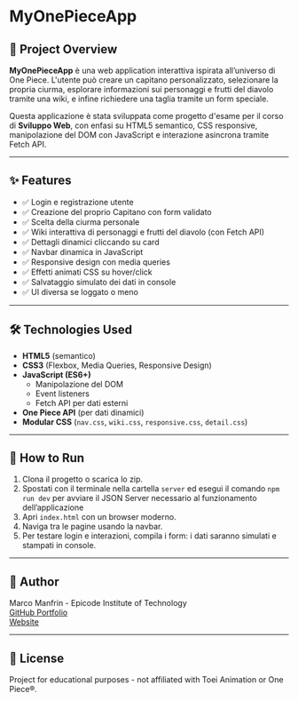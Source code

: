 # MyOnePieceApp

## 🌊 Project Overview

**MyOnePieceApp** è una web application interattiva ispirata all’universo di One Piece. L'utente può creare un capitano personalizzato, selezionare la propria ciurma, esplorare informazioni sui personaggi e frutti del diavolo tramite una wiki, e infine richiedere una taglia tramite un form speciale.

Questa applicazione è stata sviluppata come progetto d'esame per il corso di **Sviluppo Web**, con enfasi su HTML5 semantico, CSS responsive, manipolazione del DOM con JavaScript e interazione asincrona tramite Fetch API.

---

## ✨ Features

- ✅ Login e registrazione utente
- ✅ Creazione del proprio Capitano con form validato
- ✅ Scelta della ciurma personale
- ✅ Wiki interattiva di personaggi e frutti del diavolo (con Fetch API)
- ✅ Dettagli dinamici cliccando su card
- ✅ Navbar dinamica in JavaScript
- ✅ Responsive design con media queries
- ✅ Effetti animati CSS su hover/click
- ✅ Salvataggio simulato dei dati in console
- ✅ UI diversa se loggato o meno

---

## 🛠️ Technologies Used

- **HTML5** (semantico)
- **CSS3** (Flexbox, Media Queries, Responsive Design)
- **JavaScript (ES6+)**
  - Manipolazione del DOM
  - Event listeners
  - Fetch API per dati esterni
- **One Piece API** (per dati dinamici)
- **Modular CSS** (`nav.css`, `wiki.css`, `responsive.css`, `detail.css`)

---

## 🧪 How to Run

1. Clona il progetto o scarica lo zip.
2. Spostati con il terminale nella cartella `server` ed esegui il comando `npm run dev` per avviare il JSON Server necessario al funzionamento dell’applicazione
3. Apri `index.html` con un browser moderno.
4. Naviga tra le pagine usando la navbar.
5. Per testare login e interazioni, compila i form: i dati saranno simulati e stampati in console.

---

## 📌 Author

Marco Manfrin - Epicode Institute of Technology  
[GitHub Portfolio](https://github.com/marcomanfrin)  
[Website](https://marcomanfrin.me)

---

## 📄 License

Project for educational purposes - not affiliated with Toei Animation or One Piece®.
